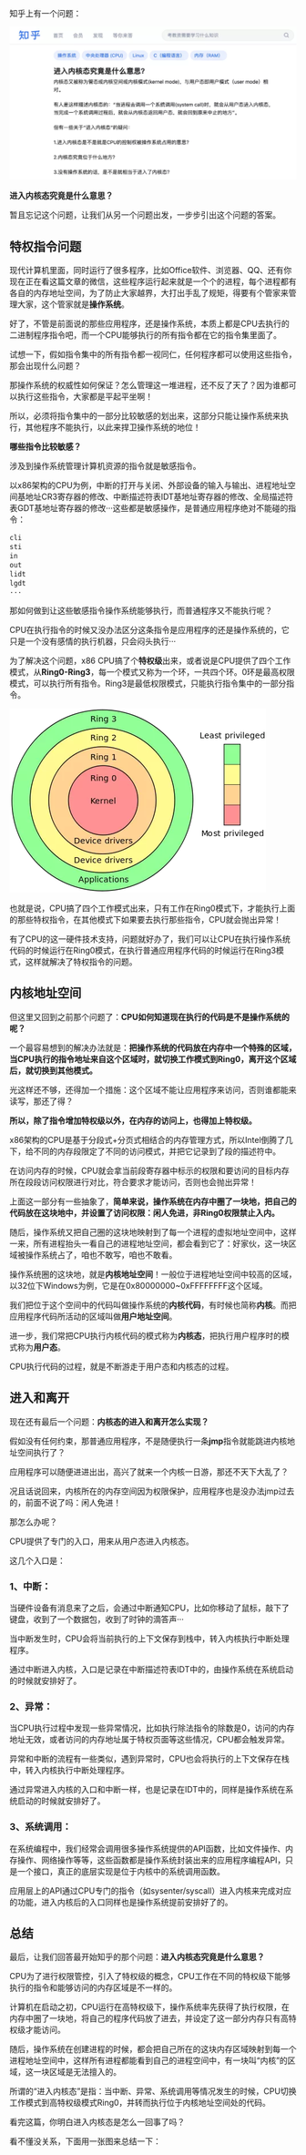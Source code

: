知乎上有一个问题：

![图片](image/640-163937312484562.webp)

**进入内核态究竟是什么意思？**

暂且忘记这个问题，让我们从另一个问题出发，一步步引出这个问题的答案。

## **特权指令问题**

现代计算机里面，同时运行了很多程序，比如Office软件、浏览器、QQ、还有你现在正在看这篇文章的微信，这些程序运行起来就是一个个的进程，每个进程都有各自的内存地址空间，为了防止大家越界，大打出手乱了规矩，得要有个管家来管理大家，这个管家就是**操作系统**。

好了，不管是前面说的那些应用程序，还是操作系统，本质上都是CPU去执行的二进制程序指令吧，而一个CPU能够执行的所有指令都在它的指令集里面了。

试想一下，假如指令集中的所有指令都一视同仁，任何程序都可以使用这些指令，那会出现什么问题？

那操作系统的权威性如何保证？怎么管理这一堆进程，还不反了天了？因为谁都可以执行这些指令，大家都是平起平坐啊！

所以，必须将指令集中的一部分比较敏感的划出来，这部分只能让操作系统来执行，其他程序不能执行，以此来捍卫操作系统的地位！

**哪些指令比较敏感？**

涉及到操作系统管理计算机资源的指令就是敏感指令。

以x86架构的CPU为例，中断的打开与关闭、外部设备的输入与输出、进程地址空间基地址CR3寄存器的修改、中断描述符表IDT基地址寄存器的修改、全局描述符表GDT基地址寄存器的修改···这些都是敏感操作，是普通应用程序绝对不能碰的指令：

```
cli
sti
in
out
lidt
lgdt
···
```

那如何做到让这些敏感指令操作系统能够执行，而普通程序又不能执行呢？

CPU在执行指令的时候又没办法区分这条指令是应用程序的还是操作系统的，它只是一个没有感情的执行机器，只会闷头执行···

为了解决这个问题，x86 CPU搞了个**特权级**出来，或者说是CPU提供了四个工作模式，从**Ring0-Ring3**，每一个模式又称为一个环，一共四个环。0环是最高权限模式，可以执行所有指令。Ring3是最低权限模式，只能执行指令集中的一部分指令。

![图片](image/640-163937312484563.webp)

也就是说，CPU搞了四个工作模式出来，只有工作在Ring0模式下，才能执行上面的那些特权指令，在其他模式下如果要去执行那些指令，CPU就会抛出异常！

有了CPU的这一硬件技术支持，问题就好办了，我们可以让CPU在执行操作系统代码的时候运行在Ring0模式，在执行普通应用程序代码的时候运行在Ring3模式，这样就解决了特权指令的问题。

## **内核地址空间**

但这里又回到之前那个问题了：**CPU如何知道现在执行的代码是不是操作系统的呢？**

一个最容易想到的解决办法就是：**把操作系统的代码放在内存中一个特殊的区域，当CPU执行的指令地址来自这个区域时，就切换工作模式到Ring0，离开这个区域后，就切换到其他模式。**

光这样还不够，还得加一个措施：这个区域不能让应用程序来访问，否则谁都能来读写，那还了得？

**所以，除了指令增加特权级以外，在内存的访问上，也得加上特权级。**

x86架构的CPU是基于分段式+分页式相结合的内存管理方式，所以Intel倒腾了几下，给不同的内存段限定了不同的访问模式，并把它记录到了段的描述符中。

在访问内存的时候，CPU就会拿当前段寄存器中标示的权限和要访问的目标内存所在段段访问权限进行对比，符合要求才能访问，否则也会抛出异常！

上面这一部分有一些抽象了，**简单来说，操作系统在内存中圈了一块地，把自己的代码放在这块地中，并设置了访问权限：闲人免进，非Ring0权限禁止入内。**

随后，操作系统又把自己圈的这块地映射到了每一个进程的虚拟地址空间中，这样一来，所有进程抬头一看自己的进程地址空间，都会看到它了：好家伙，这一块区域被操作系统占了，咱也不敢写，咱也不敢看。

操作系统圈的这块地，就是**内核地址空间**！一般位于进程地址空间中较高的区域，以32位下Windows为例，它是在0x80000000~0xFFFFFFFF这个区域。

我们把位于这个空间中的代码叫做操作系统的**内核代码**，有时候也简称**内核**。而把应用程序代码所活动的区域叫做**用户地址空间**。

进一步，我们常把CPU执行内核代码的模式称为**内核态**，把执行用户程序时的模式称为**用户态**。

CPU执行代码的过程，就是不断游走于用户态和内核态的过程。

## **进入和离开**

现在还有最后一个问题：**内核态的进入和离开怎么实现？**

假如没有任何约束，那普通应用程序，不是随便执行一条**jmp**指令就能跳进内核地址空间执行了？

应用程序可以随便进进出出，高兴了就来一个内核一日游，那还不天下大乱了？

况且话说回来，内核所在的内存空间因为权限保护，应用程序也是没办法jmp过去的，前面不说了吗：闲人免进！

那怎么办呢？

CPU提供了专门的入口，用来从用户态进入内核态。

这几个入口是：

### 1、中断：

当硬件设备有消息来了之后，会通过中断通知CPU，比如你移动了鼠标，敲下了键盘，收到了一个数据包，收到了时钟的滴答声···

当中断发生时，CPU会将当前执行的上下文保存到栈中，转入内核执行中断处理程序。

通过中断进入内核，入口是记录在中断描述符表IDT中的，由操作系统在系统启动的时候就安排好了。

### 2、异常：

当CPU执行过程中发现一些异常情况，比如执行除法指令的除数是0，访问的内存地址无效，或者访问的内存地址属于特权页面等这些情况，CPU都会触发异常。

异常和中断的流程有一些类似，遇到异常时，CPU也会将执行的上下文保存在栈中，转入内核执行中断处理程序。

通过异常进入内核的入口和中断一样，也是记录在IDT中的，同样是操作系统在系统启动的时候就安排好了。

### 3、系统调用：

在系统编程中，我们经常会调用很多操作系统提供的API函数，比如文件操作、内存操作、网络操作等等，这些函数都是操作系统封装出来的应用程序编程API，只是一个接口，真正的底层实现是位于内核中的系统调用函数。

应用层上的API通过CPU专门的指令（如sysenter/syscall）进入内核来完成对应的功能，进入内核后的入口同样也是操作系统提前安排好了的。

## **总结**

最后，让我们回答最开始知乎的那个问题：**进入内核态究竟是什么意思？**

CPU为了进行权限管控，引入了特权级的概念，CPU工作在不同的特权级下能够执行的指令和能够访问的内存区域是不一样的。

计算机在启动之初，CPU运行在高特权级下，操作系统率先获得了执行权限，在内存中圈了一块地，将自己的程序代码放了进去，并设定了这一部分内存只有高特权级才能访问。

随后，操作系统在创建进程的时候，都会把自己所在的这块内存区域映射到每一个进程地址空间中，这样所有进程都能看到自己的进程空间中，有一块叫“内核”的区域，这一块区域是无法擅入的。

所谓的“进入内核态”是指：当中断、异常、系统调用等情况发生的时候，CPU切换工作模式到高特权级模式Ring0，并转而执行位于内核地址空间处的代码。

看完这篇，你明白进入内核态是怎么一回事了吗？

看不懂没关系，下面用一张图来总结一下：